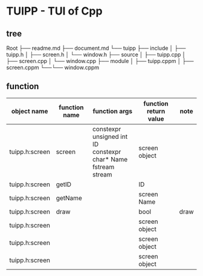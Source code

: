 # TUIPP - TUI of Cpp

## tree

Root
├── readme.md
├── document.md
└── tuipp
├── include
│ ├── tuipp.h
│ ├── screen.h
│ └── window.h
├── source
│ ├── tuipp.cpp
│ ├── screen.cpp
│ └── window.cpp
├── module
│ ├── tuipp.cppm
│ ├── screen.cppm
└──└── window.cppm

## function

| object name    | function name | function args                                                            | function return value | note |
| -------------- | ------------- | ------------------------------------------------------------------------ | --------------------- | ---- |
| tuipp.h:screen | screen        | constexpr unsigned int ID <br> constexpr char\* Name <br> fstream stream | screen object         |      |
| tuipp.h:screen | getID         |                                                                          | ID                    |      |
| tuipp.h:screen | getName       |                                                                          | screen Name           |      |
| tuipp.h:screen | draw          |                                                                          | bool                  | draw |
| tuipp.h:screen |               |                                                                          | screen object         |      |
| tuipp.h:screen |               |                                                                          | screen object         |      |
| tuipp.h:screen |               |                                                                          | screen object         |      |
